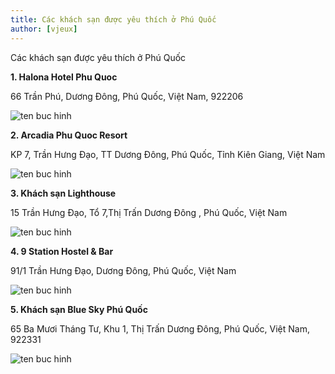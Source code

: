 ```yaml
---
title: Các khách sạn được yêu thích ở Phú Quốc
author: [vjeux]
---
```


Các khách sạn được yêu thích ở Phú Quốc

**1. Halona Hotel Phu Quoc**

66 Trần Phú, Dương Đông, Phú Quốc, Việt Nam, 922206

![ten buc hinh](https://d1nabgopwop1kh.cloudfront.net/hotel-asset/30000002010280101_mt4_1 "ten buc hinh")

**2. Arcadia Phu Quoc Resort**

KP 7, Trần Hưng Đạo, TT Dương Đông, Phú Quốc, Tỉnh Kiên Giang, Việt Nam

![ten buc hinh](https://d1nabgopwop1kh.cloudfront.net/hotel-asset/30000002010175482_mt4_3 "ten buc hinh")

**3. Khách sạn Lighthouse**

15 Trần Hưng Đạo, Tổ 7,Thị Trấn Dương Đông , Phú Quốc, Việt Nam

![ten buc hinh](https://d1nabgopwop1kh.cloudfront.net/hotel-asset/30000002000246928_mt4_3 "ten buc hinh")

**4. 9 Station Hostel & Bar**

91/1 Trần Hưng Đạo, Dương Đông, Phú Quốc, Việt Nam

![ten buc hinh](https://d1nabgopwop1kh.cloudfront.net/hotel-asset/30000002000227355_mt4_5 "ten buc hinh")

**5. Khách sạn Blue Sky Phú Quốc**

65 Ba Mươi Tháng Tư, Khu 1, Thị Trấn Dương Đông, Phú Quốc, Việt Nam, 922331

![ten buc hinh](https://d1nabgopwop1kh.cloudfront.net/hotel-asset/30000002010233473_mt4_1 "ten buc hinh")
